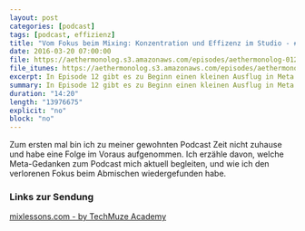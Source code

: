 ```yaml
---
layout: post
categories: [podcast]
tags: [podcast, effizienz]
title: "Vom Fokus beim Mixing: Konzentration und Effizenz im Studio - #012"
date: 2016-03-20 07:00:00
file: https://aethermonolog.s3.amazonaws.com/episodes/aethermonolog-012.mp3
file_itunes: https://aethermonolog.s3.amazonaws.com/episodes/aethermonolog-012.m4a
excerpt: In Episode 12 gibt es zu Beginn einen kleinen Ausflug in Meta Themen. Danach geht es ans Eingemachte mit der Frage, wie man den Fokus beim Abmischen nicht verliert.
summary: In Episode 12 gibt es zu Beginn einen kleinen Ausflug in Meta Themen. Danach geht es ans Eingemachte mit der Frage, wie man den Fokus beim Abmischen nicht verliert.
duration: "14:20"
length: "13976675"
explicit: "no"
block: "no"
---
```


Zum ersten mal bin ich zu meiner gewohnten Podcast Zeit nicht zuhause und habe eine Folge im Voraus aufgenommen. Ich erzähle davon, welche Meta-Gedanken zum Podcast mich aktuell begleiten, und wie ich den verlorenen Fokus beim Abmischen wiedergefunden habe.

### Links zur Sendung

[mixlessons.com - by TechMuze Academy](http://mixlessons.com)
